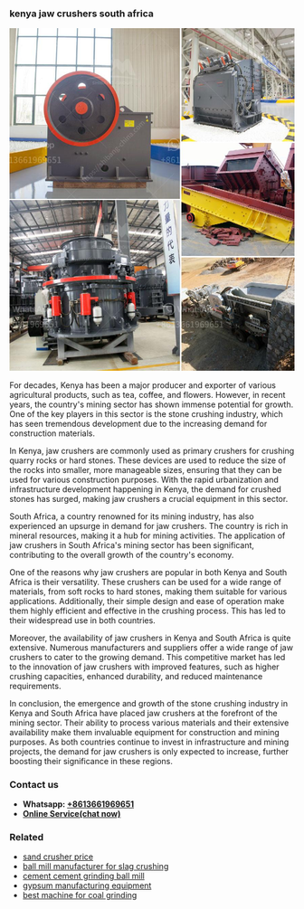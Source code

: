 <h3>kenya jaw crushers south africa</h3><img src='1708497987.jpg' alt=''><p>For decades, Kenya has been a major producer and exporter of various agricultural products, such as tea, coffee, and flowers. However, in recent years, the country's mining sector has shown immense potential for growth. One of the key players in this sector is the stone crushing industry, which has seen tremendous development due to the increasing demand for construction materials.</p><p>In Kenya, jaw crushers are commonly used as primary crushers for crushing quarry rocks or hard stones. These devices are used to reduce the size of the rocks into smaller, more manageable sizes, ensuring that they can be used for various construction purposes. With the rapid urbanization and infrastructure development happening in Kenya, the demand for crushed stones has surged, making jaw crushers a crucial equipment in this sector.</p><p>South Africa, a country renowned for its mining industry, has also experienced an upsurge in demand for jaw crushers. The country is rich in mineral resources, making it a hub for mining activities. The application of jaw crushers in South Africa's mining sector has been significant, contributing to the overall growth of the country's economy.</p><p>One of the reasons why jaw crushers are popular in both Kenya and South Africa is their versatility. These crushers can be used for a wide range of materials, from soft rocks to hard stones, making them suitable for various applications. Additionally, their simple design and ease of operation make them highly efficient and effective in the crushing process. This has led to their widespread use in both countries.</p><p>Moreover, the availability of jaw crushers in Kenya and South Africa is quite extensive. Numerous manufacturers and suppliers offer a wide range of jaw crushers to cater to the growing demand. This competitive market has led to the innovation of jaw crushers with improved features, such as higher crushing capacities, enhanced durability, and reduced maintenance requirements.</p><p>In conclusion, the emergence and growth of the stone crushing industry in Kenya and South Africa have placed jaw crushers at the forefront of the mining sector. Their ability to process various materials and their extensive availability make them invaluable equipment for construction and mining purposes. As both countries continue to invest in infrastructure and mining projects, the demand for jaw crushers is only expected to increase, further boosting their significance in these regions.</p><h3>Contact us</h3><ul><li><strong>Whatsapp:&nbsp;<a href="https://wa.me/8613661969651">+8613661969651</a></strong></li><li><a href="https://swt.shibang-china.com/?git&amp;zhl&amp;kenya jaw crushers south africa"><strong>Online Service(chat now)</strong></a></li></ul><h3>Related</h3><ul><li><a href='sand crusher price.md'>sand crusher price</a></li><li><a href='ball mill manufacturer for slag crushing.md'>ball mill manufacturer for slag crushing</a></li><li><a href='cement cement grinding ball mill.md'>cement cement grinding ball mill</a></li><li><a href='gypsum manufacturing equipment.md'>gypsum manufacturing equipment</a></li><li><a href='best machine for coal grinding.md'>best machine for coal grinding</a></li></ul>